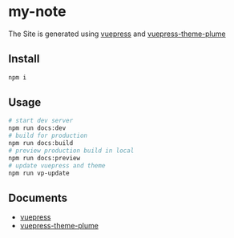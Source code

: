 # my-note

The Site is generated using [vuepress](https://vuepress.vuejs.org/) and [vuepress-theme-plume](https://github.com/pengzhanbo/vuepress-theme-plume)

## Install

```sh
npm i
```

## Usage

```sh
# start dev server
npm run docs:dev
# build for production
npm run docs:build
# preview production build in local
npm run docs:preview
# update vuepress and theme
npm run vp-update
```

## Documents

- [vuepress](https://vuepress.vuejs.org/)
- [vuepress-theme-plume](https://theme-plume.vuejs.press/)
